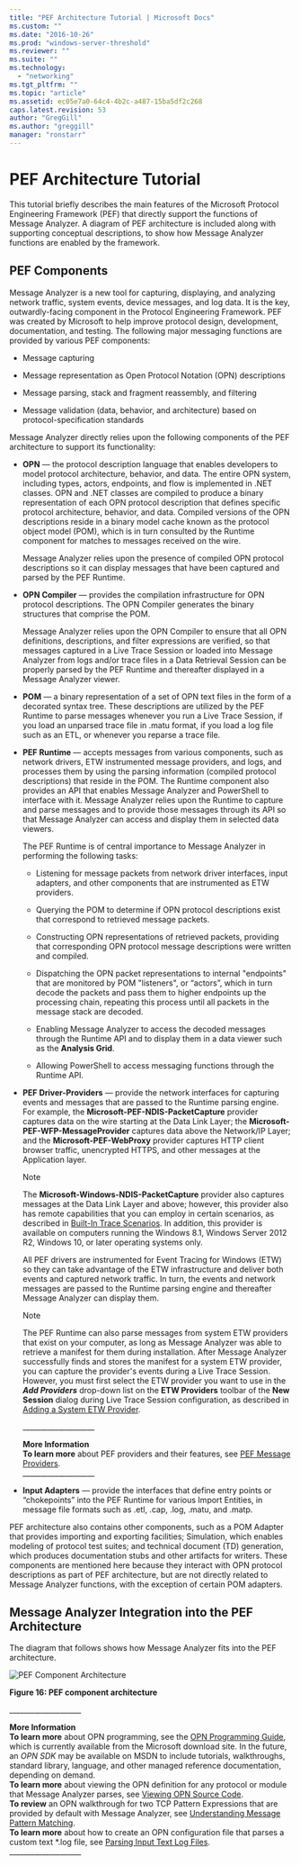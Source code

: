 ```yaml
---
title: "PEF Architecture Tutorial | Microsoft Docs"
ms.custom: ""
ms.date: "2016-10-26"
ms.prod: "windows-server-threshold"
ms.reviewer: ""
ms.suite: ""
ms.technology: 
  - "networking"
ms.tgt_pltfrm: ""
ms.topic: "article"
ms.assetid: ec05e7a0-64c4-4b2c-a487-15ba5df2c268
caps.latest.revision: 53
author: "GregGill"
ms.author: "greggill"
manager: "ronstarr"
---
```

# PEF Architecture Tutorial
This tutorial briefly describes the main features of the Microsoft Protocol Engineering Framework (PEF) that directly support the functions of Message Analyzer. A diagram of PEF architecture is included along with supporting conceptual descriptions, to show how Message Analyzer functions are enabled by the framework.  
  
## PEF Components  
 Message Analyzer is a new tool for capturing, displaying, and analyzing network traffic, system events, device messages, and log data. It is the key, outwardly-facing component in the Protocol Engineering Framework. PEF was created by Microsoft to help improve protocol design, development, documentation, and testing. The following major messaging functions are provided by various PEF components:  
  
-   Message capturing  
  
-   Message representation as Open Protocol Notation (OPN) descriptions  
  
-   Message parsing, stack and fragment reassembly, and filtering  
  
-   Message validation (data, behavior, and architecture) based on protocol-specification standards  
  
 Message Analyzer directly relies upon the following components of the PEF architecture to support its functionality:  
  
-   **OPN** — the protocol description language that enables developers to model protocol architecture, behavior, and data. The entire OPN system, including types, actors, endpoints, and flow is implemented in .NET classes. OPN and .NET classes are compiled to produce a binary representation of each OPN protocol description that defines specific protocol architecture, behavior, and data. Compiled versions of the OPN descriptions reside in a binary model cache known as the protocol object model (POM), which is in turn consulted by the Runtime component for matches to messages  received on the wire.  
  
     Message Analyzer relies upon the presence of compiled OPN protocol descriptions so it can display messages that have been captured and parsed by the PEF Runtime.  
  
-   **OPN Compiler** — provides the compilation infrastructure for OPN protocol descriptions. The OPN Compiler generates the binary structures that comprise the POM.  
  
     Message Analyzer relies upon the OPN Compiler to ensure that all OPN definitions, descriptions, and filter expressions are verified, so that messages captured in a Live Trace Session or loaded into Message Analyzer from logs and/or trace files in a Data Retrieval Session can be properly parsed by the PEF Runtime and thereafter displayed in a Message Analyzer viewer.  
  
-   **POM** — a binary representation of a set of OPN text files in the form of a decorated syntax tree. These descriptions are utilized by the PEF Runtime to parse messages whenever you run a Live Trace Session, if you load an unparsed trace file in .matu format, if you load a log file such as an ETL, or whenever you reparse a trace file.  
  
-   **PEF Runtime** — accepts messages from various components, such as network drivers, ETW instrumented message providers, and logs, and processes them by using the parsing information (compiled protocol descriptions) that reside in the POM. The Runtime component also provides an API that enables Message Analyzer and PowerShell to interface with it. Message Analyzer relies upon the Runtime to capture and parse messages and to provide those messages through its API so that Message Analyzer can access and display them in selected data viewers.  
  
     The PEF Runtime is of central importance to Message Analyzer in performing the following tasks:  
  
    -   Listening for message packets from network driver interfaces, input adapters, and other components that are instrumented as ETW providers.  
  
    -   Querying the POM to determine if OPN protocol descriptions exist that correspond to retrieved message packets.  
  
    -   Constructing OPN representations of retrieved packets, providing that corresponding OPN protocol message descriptions were written and compiled.  
  
    -   Dispatching the OPN packet representations to internal "endpoints" that are monitored by POM "listeners", or “actors”, which in turn decode the packets and pass them to higher endpoints up the processing chain, repeating this process until all packets in the message stack are decoded.  
  
    -   Enabling Message Analyzer to access the decoded messages through the Runtime API and to display them in a data viewer such as the **Analysis Grid**.  
  
    -   Allowing PowerShell to access messaging functions through the Runtime API.  
  
-   **PEF Driver-Providers** — provide the network interfaces for capturing events and messages that are passed to the Runtime parsing engine. For example, the **Microsoft-PEF-NDIS-PacketCapture** provider captures data on the wire starting at the Data Link Layer; the **Microsoft-PEF-WFP-MessageProvider** captures data above the Network/IP Layer; and the **Microsoft-PEF-WebProxy** provider captures HTTP client browser traffic, unencrypted HTTPS, and other messages at the Application layer.  
  
    > [!NOTE]
    >  The **Microsoft-Windows-NDIS-PacketCapture** provider also captures messages at the Data Link Layer and above; however, this provider also has remote capabilities that you can employ in certain scenarios, as described in [Built-In Trace Scenarios](../messageanalyzer_content/built-in-trace-scenarios.md). In addition, this provider is available on computers running the Windows 8.1, Windows Server 2012 R2, Windows 10, or later  operating systems only.  
  
     All PEF drivers are instrumented for Event Tracing for Windows (ETW) so they can take advantage of the ETW infrastructure and deliver both events and captured network traffic. In turn, the events and network messages are passed to the Runtime parsing engine and thereafter Message Analyzer can display them.  
  
    > [!NOTE]
    >  The PEF Runtime can also parse messages from system ETW providers that exist on your computer, as long as Message Analyzer was able to retrieve a manifest for them during installation. After Message Analyzer successfully finds and stores the manifest for a system ETW provider, you can capture the  provider's events during a Live Trace Session. However, you must first select the ETW provider you want to use  in the ***Add Providers*** drop-down list on the **ETW Providers** toolbar of the **New Session** dialog during Live Trace Session configuration, as described in [Adding a System ETW Provider](../messageanalyzer_content/adding-a-system-etw-provider.md).  
  
     ___________________\_  
  
     **More Information**   
     **To learn more** about PEF providers and their features, see [PEF Message Providers](../messageanalyzer_content/pef-message-providers.md).   
    ___________________\_  
  
-   **Input Adapters** — provide the interfaces that define entry points or “chokepoints” into the PEF Runtime for various Import Entities, in message file formats such as .etl, .cap, .log, .matu, and .matp.  
  
 PEF architecture also contains other components, such as a POM Adapter that provides importing and exporting facilities; Simulation, which enables modeling of protocol test suites; and technical document (TD) generation, which produces documentation stubs and other artifacts for writers. These components are mentioned here because they interact with OPN protocol descriptions as part of PEF architecture, but are not directly related to Message Analyzer functions, with the exception of certain POM adapters.  
  
## Message Analyzer Integration into the PEF Architecture  
 The diagram that follows shows how Message Analyzer fits into the PEF architecture.  
  
 ![PEF Component Architecture](../messageanalyzer_content/media/fig16-pef-component-architecture.gif "Fig16-PEF Component Architecture")  
  
 **Figure 16: PEF component architecture**  
  
 ___________________\_  
  
 **More Information**   
 **To learn more** about OPN programming, see the [OPN Programming Guide](http://download.microsoft.com/download/3/E/8/3E845130-349C-4EFC-B634-C7DBD46140B7/OPN%20Programming%20Guide%20v4.4.docx), which is currently available from the Microsoft download site. In the future, an *OPN SDK* may be available on MSDN to include tutorials, walkthroughs, standard library, language, and other managed reference documentation, depending on demand.  
**To learn more** about viewing the OPN definition for any protocol or module that Message Analyzer parses, see [Viewing OPN Source Code](../messageanalyzer_content/viewing-opn-source-code.md).  
**To review** an OPN walkthrough for two TCP Pattern Expressions that are provided by default with Message Analyzer, see [Understanding Message Pattern Matching](../messageanalyzer_content/understanding-message-pattern-matching.md).  
**To learn more** about how to create an OPN configuration file that parses a custom text *.log file, see [Parsing Input Text Log Files](../messageanalyzer_content/message-analyzer-tutorial.md#BKMK_ParsingLogFiles).  
___________________\_